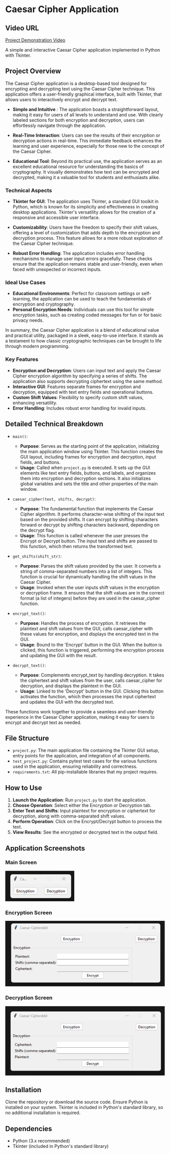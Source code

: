 # Caesar Cipher Application

## Video URL

[Project Demonstration Video](https://youtu.be/twvDWFsVkFo)

A simple and interactive Caesar Cipher application implemented in Python with Tkinter.

## Project Overview

The Caesar Cipher application is a desktop-based tool designed for encrypting and decrypting text using the Caesar Cipher technique. This application offers a user-friendly graphical interface, built with Tkinter, that allows users to interactively encrypt and decrypt text.

- **Simple and Intuitive** : The application boasts a straightforward layout, making it easy for users of all levels to understand and use. With clearly labeled sections for both encryption and decryption, users can effortlessly navigate through the application.

- **Real-Time Interaction**: Users can see the results of their encryption or decryption actions in real-time. This immediate feedback enhances the learning and user experience, especially for those new to the concept of the Caesar Cipher.

- **Educational Tool**: Beyond its practical use, the application serves as an excellent educational resource for understanding the basics of cryptography. It visually demonstrates how text can be encrypted and decrypted, making it a valuable tool for students and enthusiasts alike.

### Technical Aspects

- **Tkinter for GUI**: The application uses Tkinter, a standard GUI toolkit in Python, which is known for its simplicity and effectiveness in creating desktop applications. Tkinter's versatility allows for the creation of a responsive and accessible user interface.

- **Customizability**: Users have the freedom to specify their shift values, offering a level of customization that adds depth to the encryption and decryption process. This feature allows for a more robust exploration of the Caesar Cipher technique.

- **Robust Error Handling**: The application includes error handling mechanisms to manage user input errors gracefully. These checks ensure that the application remains stable and user-friendly, even when faced with unexpected or incorrect inputs.

### Ideal Use Cases

- **Educational Environments**: Perfect for classroom settings or self-learning, the application can be used to teach the fundamentals of encryption and cryptography.
- **Personal Encryption Needs**: Individuals can use this tool for simple encryption tasks, such as creating coded messages for fun or for basic privacy needs.

In summary, the Caesar Cipher application is a blend of educational value and practical utility, packaged in a sleek, easy-to-use interface. It stands as a testament to how classic cryptographic techniques can be brought to life through modern programming.

### Key Features

- **Encryption and Decryption**: Users can input text and apply the Caesar Cipher encryption algorithm by specifying a series of shifts. The application also supports decrypting ciphertext using the same method.
- **Interactive GUI**: Features separate frames for encryption and decryption, equipped with text entry fields and operational buttons.
- **Custom Shift Values**: Flexibility to specify custom shift values, enhancing versatility.
- **Error Handling**: Includes robust error handling for invalid inputs.

## Detailed Technical Breakdown

- `main()`:
  - **Purpose**: Serves as the starting point of the application, initializing the main application window using Tkinter. This function creates the GUI layout, including frames for encryption and decryption, input fields, and buttons.
  - **Usage**: Called when `project.py` is executed. It sets up the GUI elements like text entry fields, buttons, and labels, and organizes them into encryption and decryption sections. It also initializes global variables and sets the title and other properties of the main window.

- `caesar_cipher(text, shifts, decrypt)`:
  - **Purpose**: The fundamental function that implements the Caesar Cipher algorithm. It performs character-wise shifting of the input text based on the provided shifts. It can encrypt by shifting characters forward or decrypt by shifting characters backward, depending on the decrypt flag.
  - **Usage**: This function is called whenever the user presses the Encrypt or Decrypt button. The input text and shifts are passed to this function, which then returns the transformed text.

- `get_shifts(shift_str)`:
  - **Purpose**: Parses the shift values provided by the user. It converts a string of comma-separated numbers into a list of integers. This function is crucial for dynamically handling the shift values in the Caesar Cipher.
  - **Usage**: Invoked when the user inputs shift values in the encryption or decryption frame. It ensures that the shift values are in the correct format (a list of integers) before they are used in the caesar_cipher function.

- `encrypt_text()`:
  - **Purpose**: Handles the process of encryption. It retrieves the plaintext and shift values from the GUI, calls caesar_cipher with these values for encryption, and displays the encrypted text in the GUI.
  - **Usage**: Bound to the 'Encrypt' button in the GUI. When the button is clicked, this function is triggered, performing the encryption process and updating the GUI with the result.

- `decrypt_text()`:
  - **Purpose**: Complements encrypt_text by handling decryption. It takes the ciphertext and shift values from the user, calls caesar_cipher for decryption, and displays the plaintext in the GUI.
  - **Usage**: Linked to the 'Decrypt' button in the GUI. Clicking this button activates the function, which then processes the input ciphertext and updates the GUI with the decrypted text.

These functions work together to provide a seamless and user-friendly experience in the Caesar Cipher application, making it easy for users to encrypt and decrypt text as needed.

## File Structure

- `project.py`: The main application file containing the Tkinter GUI setup, entry points for the application, and integration of all components.
- `test_project.py`: Contains pytest test cases for the various functions used in the application, ensuring reliability and correctness.
- `requirements.txt`: All pip-installable libraries that my project requires.

## How to Use

1. **Launch the Application**: Run `project.py` to start the application.
2. **Choose Operation**: Select either the Encryption or Decryption tab.
3. **Enter Text and Shifts**: Input plaintext for encryption or ciphertext for decryption, along with comma-separated shift values.
4. **Perform Operation**: Click on the Encrypt/Decrypt button to process the text.
5. **View Results**: See the encrypted or decrypted text in the output field.

## Application Screenshots

### Main Screen

![Main Screen](main_screen.png "Main Screen of the Caesar Cipher Application")

### Encryption Screen

![Encryption Screen](encryption.png "Encryption Screen of the Caesar Cipher Application")

### Decryption Screen

![Decryption Screen](Decryption.png "Decryption Screen of the Caesar Cipher Application")

## Installation

Clone the repository or download the source code. Ensure Python is installed on your system. Tkinter is included in Python's standard library, so no additional installation is required.

## Dependencies

- Python (3.x recommended)
- Tkinter (included in Python's standard library)
